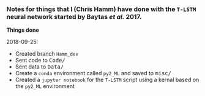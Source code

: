 ### Notes for things that I (Chris Hamm) have done with the `T-LSTM` neural network started by Baytas *et al.* 2017.


**Things done**

2018-09-25:
- Created branch `Hamm_dev`
- Sent code to <kbd>Code/</kbd>
- Sent data to <kbd>Data/</kdb>
- Create a `conda` environment called `py2_ML` and saved to <kbd>misc/</kbd>
- Created a `jupyter notebook` for the `T-LSTM` script using a kernal based on the `py2_ML` environment
